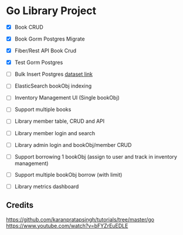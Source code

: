 # Go Library Project

- [X] Book CRUD
- [X] Book Gorm Postgres Migrate
- [X] Fiber/Rest API Book Crud
- [X] Test Gorm Postgres
- [ ] Bulk Insert Postgres [dataset link](https://www.kaggle.com/datasets/jealousleopard/goodreadsbooks)
- [ ] ElasticSearch bookObj indexing
- [ ] Inventory Management UI (Single bookObj)
- [ ] Support multiple books
- [ ] Library member table, CRUD and API
- [ ] Library member login and search
- [ ] Library admin login and bookObj/member CRUD
- [ ] Support borrowing 1 bookObj (assign to user and track in inventory management)
- [ ] Support multiple bookObj borrow (with limit)
- [ ] Library metrics dashboard


## Credits
https://github.com/karanpratapsingh/tutorials/tree/master/go
https://www.youtube.com/watch?v=bFYZrEuEDLE
